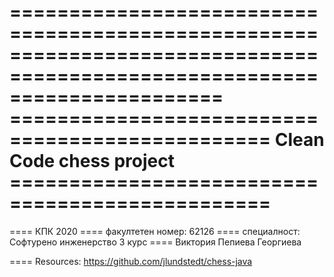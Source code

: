 ==========================================================================================================================
================================================ Clean Code chess project ================================================
==========================================================================================================================

==== КПК 2020
==== факултетен номер: 62126
==== специалност: Софтурено инженерство 3 курс
==== Виктория Пепиева Георгиева


==== Resources: https://github.com/jlundstedt/chess-java
